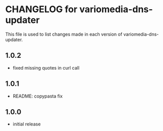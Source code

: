 # CHANGELOG for variomedia-dns-updater

This file is used to list changes made in each version of variomedia-dns-updater.

## 1.0.2

* fixed missing quotes in curl call

## 1.0.1

* README: copypasta fix

## 1.0.0

* initial release
